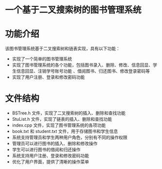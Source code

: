 # 一个基于二叉搜索树的图书管理系统

# 功能介绍
该图书管理系统基于二叉搜索树和链表实现，具有以下功能：

-  实现了一个简单的图书管理系统
-  实现了图书管理系统的各个功能，包括图书录入、删除、修改、信息回显、学生信息回显、注销学号账号功能 、借阅图书、归还图书、修改登录密码等
-  实现了用户注册、登录和修改密码功能

# 文件结构
-  BSTree.h 文件，实现了二叉搜索树的插入、删除和查找功能
-  StuList.h 文件，实现了链表的插入、删除和查找功能
-  index.cpp 文件，实现了图书管理系统的各项功能
-  book.txt 和 student.txt 文件，用于存储图书和学生信息
- 系统支持管理员和学生两种用户角色，分别有不同的操作权限
- 管理员可以进行图书的插入、删除和修改操作
- 学生可以进行图书的借阅和归还操作
- 系统支持用户注册、登录和修改密码功能
- 优化了用户界面，提供了清晰的操作菜单